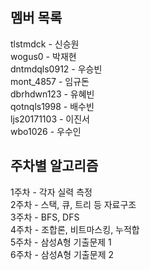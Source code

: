 ## 멤버 목록
tlstmdck - 신승원
<br/>
wogus0 - 박재현
<br/>
dntmdqls0912 - 우승빈
<br/>
mont_4857 - 임규돈
<br/>
dbrhdwn123 - 유혜빈
<br/>
qotnqls1998 - 배수빈
<br/>
ljs20171103 - 이진서
<br/>
wbo1026 - 우수인
<br/>
## 주차별 알고리즘
1주차 - 각자 실력 측정
<br/>
2주차 - 스택, 큐, 트리 등 자료구조
<br/>
3주차 - BFS, DFS
<br/>
4주차 - 조합론, 비트마스킹, 누적합
<br/>
5주차 - 삼성A형 기출문제 1
<br/>
6주차 - 삼성A형 기출문제 2

